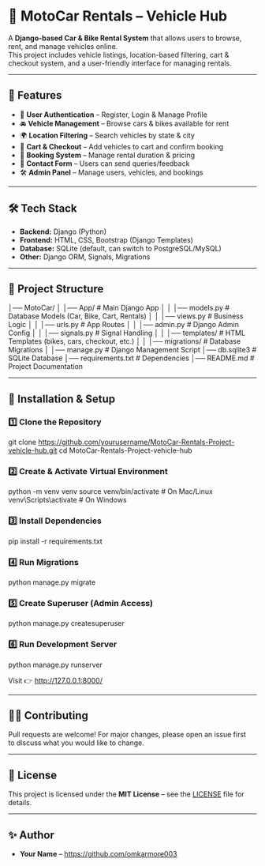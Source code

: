 # 🚗 MotoCar Rentals – Vehicle Hub

A **Django-based Car & Bike Rental System** that allows users to browse, rent, and manage vehicles online.  
This project includes vehicle listings, location-based filtering, cart & checkout system, and a user-friendly interface for managing rentals.

---

## 📌 Features
- 🔑 **User Authentication** – Register, Login & Manage Profile  
- 🚘 **Vehicle Management** – Browse cars & bikes available for rent  
- 🌍 **Location Filtering** – Search vehicles by state & city  
- 🛒 **Cart & Checkout** – Add vehicles to cart and confirm booking  
- 📅 **Booking System** – Manage rental duration & pricing  
- 📩 **Contact Form** – Users can send queries/feedback  
- 🛠️ **Admin Panel** – Manage users, vehicles, and bookings  

---

## 🛠️ Tech Stack
- **Backend:** Django (Python)
- **Frontend:** HTML, CSS, Bootstrap (Django Templates)
- **Database:** SQLite (default, can switch to PostgreSQL/MySQL)
- **Other:** Django ORM, Signals, Migrations

---

## 📂 Project Structure

│── MotoCar/
│   │── App/                # Main Django App
│   │   │── models.py       # Database Models (Car, Bike, Cart, Rentals)
│   │   │── views.py        # Business Logic
│   │   │── urls.py         # App Routes
│   │   │── admin.py        # Django Admin Config
│   │   │── signals.py      # Signal Handling
│   │   │── templates/      # HTML Templates (bikes, cars, checkout, etc.)
│   │   │── migrations/     # Database Migrations
│   │── manage.py           # Django Management Script
│── db.sqlite3              # SQLite Database
│── requirements.txt        # Dependencies
│── README.md               # Project Documentation

---

## 🚀 Installation & Setup

### 1️⃣ Clone the Repository
git clone https://github.com/yourusername/MotoCar-Rentals-Project-vehicle-hub.git
cd MotoCar-Rentals-Project-vehicle-hub

### 2️⃣ Create & Activate Virtual Environment
python -m venv venv
source venv/bin/activate   # On Mac/Linux
venv\Scripts\activate      # On Windows

### 3️⃣ Install Dependencies
pip install -r requirements.txt

### 4️⃣ Run Migrations
python manage.py migrate

### 5️⃣ Create Superuser (Admin Access)
python manage.py createsuperuser

### 6️⃣ Run Development Server
python manage.py runserver

Visit 👉 http://127.0.0.1:8000/

---

## 👨‍💻 Contributing
Pull requests are welcome! For major changes, please open an issue first  
to discuss what you would like to change.

---

## 📜 License
This project is licensed under the **MIT License** – see the [LICENSE](LICENSE) file for details.

---

## ✨ Author
- **Your Name** – https://github.com/omkarmore003
